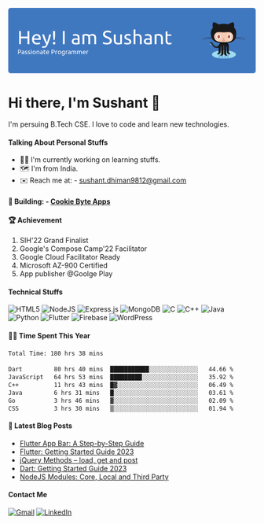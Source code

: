 ![Header](./github-header.png)
# Hi there, I'm Sushant 👋
I'm persuing B.Tech CSE. I love to code and learn new technologies.

#### Talking About Personal Stuffs
<ul>
  <li>🧑‍💻 I'm currently working on learning stuffs.</li>
  <li>🗺️ I'm from India.</li>
  <li>✉️ Reach me at: - <a href="mailto:sushant.dhiman9812@gmail.com">sushant.dhiman9812@gmail.com</a></li>
</ul>

#### 📱 Building: - [Cookie Byte Apps](https://play.google.com/store/apps/developer?id=Cookie+Byte+Apps)

#### 🏆 Achievement
<ol>
  <li>SIH'22 Grand Finalist</li>
  <li>Google's Compose Camp'22 Facilitator</li>
  <li>Google Cloud Facilitator Ready</li>
  <li>Microsoft AZ-900 Certified</li>
  <li>App publisher @Goolge Play</li>
</ol>

#### Technical Stuffs
![HTML5](https://img.shields.io/badge/html5-%23E34F26.svg?style=for-the-badge&logo=html5&logoColor=white)
![NodeJS](https://img.shields.io/badge/node.js-6DA55F?style=for-the-badge&logo=node.js&logoColor=white)
![Express.js](https://img.shields.io/badge/express.js-%23404d59.svg?style=for-the-badge&logo=express&logoColor=%2361DAFB)
![MongoDB](https://img.shields.io/badge/MongoDB-%234ea94b.svg?style=for-the-badge&logo=mongodb&logoColor=white)
![C](https://img.shields.io/badge/c-%2300599C.svg?style=for-the-badge&logo=c&logoColor=white)
![C++](https://img.shields.io/badge/c++-%2300599C.svg?style=for-the-badge&logo=c%2B%2B&logoColor=white)
![Java](https://img.shields.io/badge/java-%23ED8B00.svg?style=for-the-badge&logo=java&logoColor=white)
![Python](https://img.shields.io/badge/python-3670A0?style=for-the-badge&logo=python&logoColor=ffdd54)
![Flutter](https://img.shields.io/badge/Flutter-%2302569B.svg?style=for-the-badge&logo=Flutter&logoColor=white)
![Firebase](https://img.shields.io/badge/firebase-%23039BE5.svg?style=for-the-badge&logo=firebase)
![WordPress](https://img.shields.io/badge/WordPress-%23117AC9.svg?style=for-the-badge&logo=WordPress&logoColor=white)


#### 👨‍💻 Time Spent This Year
<!--START_SECTION:waka-->

```text
Total Time: 180 hrs 38 mins

Dart         80 hrs 40 mins  ███████████░░░░░░░░░░░░░░   44.66 %
JavaScript   64 hrs 53 mins  █████████░░░░░░░░░░░░░░░░   35.92 %
C++          11 hrs 43 mins  █▓░░░░░░░░░░░░░░░░░░░░░░░   06.49 %
Java         6 hrs 31 mins   █░░░░░░░░░░░░░░░░░░░░░░░░   03.61 %
Go           3 hrs 46 mins   ▓░░░░░░░░░░░░░░░░░░░░░░░░   02.09 %
CSS          3 hrs 30 mins   ▒░░░░░░░░░░░░░░░░░░░░░░░░   01.94 %
```

<!--END_SECTION:waka-->

#### 📔 Latest Blog Posts
<!-- BLOG-POST-LIST:START -->
- [Flutter App Bar: A Step-by-Step Guide](https://codeforgeek.com/flutter-appbar/)
- [Flutter: Getting Started Guide 2023](https://codeforgeek.com/flutter-getting-started-guide/)
- [jQuery Methods – load, get and post](https://codeforgeek.com/jquery-load-get-and-post-methods/)
- [Dart: Getting Started Guide 2023](https://codeforgeek.com/dart-getting-started-guide/)
- [NodeJS Modules: Core, Local and Third Party](https://codeforgeek.com/nodejs-modules/)
<!-- BLOG-POST-LIST:END -->


#### Contact Me
<a href="mailto:sushant.dhiman9812@gmail.com">![Gmail](https://img.shields.io/badge/Gmail-D14836?style=for-the-badge&logo=gmail&logoColor=white)</a>
<a href="https://linkedin.com/in/sushant102004">![LinkedIn](https://img.shields.io/badge/linkedin-%230077B5.svg?style=for-the-badge&logo=linkedin&logoColor=white)</a>
